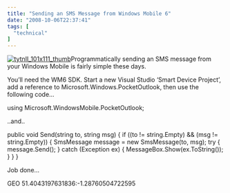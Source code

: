 ```yaml
---
title: "Sending an SMS Message from Windows Mobile 6"
date: "2008-10-06T22:37:41"
tags: [
  "technical"
]
---
```

[![tytnII_101x111_thumb](tytnII_101x111_thumb_thumb.jpg)](https://kapie.com/content/binary/WindowsLiveWriter/SendinganSMSMessagefromWindowsMobile6_14C42/tytnII_101x111_thumb_2.jpg)Programmatically sending an SMS message from your Windows Mobile is fairly simple these days.

You’ll need the WM6 SDK. Start a new Visual Studio ‘Smart Device Project’, add a reference to Microsoft.Windows.PocketOutlook, then use the following code…

using Microsoft.WindowsMobile.PocketOutlook;

..and..

public void Send(string to, string msg)
{
    if ((to != string.Empty) && (msg != string.Empty))
    {
        SmsMessage message = new SmsMessage(to, msg);
        try
        {
            message.Send();
        }
        catch (Exception ex)
        {
            MessageBox.Show(ex.ToString());
        }
    }
}

Job done…

GEO 51.4043197631836:\-1.28760504722595